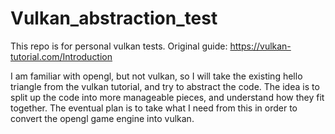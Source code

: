 # Vulkan_abstraction_test
This repo is for personal vulkan tests. Original guide: https://vulkan-tutorial.com/Introduction

I am familiar with opengl, but not vulkan, so I will take the existing hello triangle from the vulkan tutorial, and try to abstract the code. The idea is to split up the code into more manageable pieces, and understand how they fit together. The eventual plan is to take what I need from this in order to convert the opengl game engine into vulkan. 
